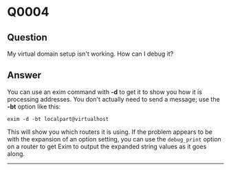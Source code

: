 Q0004
=====

Question
--------

My virtual domain setup isn't working. How can I debug it?

Answer
------

You can use an exim command with **-d** to get it to show you how it is
processing addresses. You don't actually need to send a message; use the
**-bt** option like this:

    exim -d -bt localpart@virtualhost

This will show you which routers it is using. If the problem appears to
be with the expansion of an option setting, you can use the
`debug_print` option on a router to get Exim to output the expanded
string values as it goes along.

* * * * *
